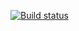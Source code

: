 [![Build status](https://ci.appveyor.com/api/projects/status/cpsb9rawwy0jfxgx/branch/main?svg=true)](https://ci.appveyor.com/project/Cetale175/homeworkselenide-1/branch/main)
